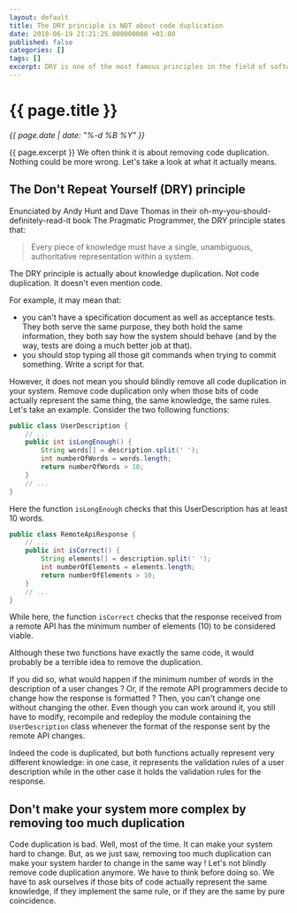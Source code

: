 ```yaml
---
layout: default
title: The DRY principle is NOT about code duplication
date: 2018-06-19 21:21:25.000000000 +01:00
published: false
categories: []
tags: []
excerpt: DRY is one of the most famous principles in the field of software programming. And yet, it is heavily misunderstood.
---
```


# {{ page.title }}
_{{ page.date | date: "%-d %B %Y" }}_

{{ page.excerpt }} We often think it is about removing code duplication. Nothing could be more wrong.
Let's take a look at what it actually means. 

## The Don't Repeat Yourself (DRY) principle

Enunciated by Andy Hunt and Dave Thomas in their oh-my-you-should-definitely-read-it book The Pragmatic Programmer, the DRY principle states that:
> Every piece of knowledge must have a single, unambiguous, authoritative representation within a system.

The DRY principle is actually about knowledge duplication. Not code duplication. It doesn't even mention code.

For example, it may mean that: 
- you can't have a specification document as well as acceptance tests.
They both serve the same purpose, they both hold the same information, they both say how the system should behave (and by the way, tests are doing a much better job at that).
- you should stop typing all those git commands when trying to commit something. Write a script for that.

However, it does not mean you should blindly remove all code duplication in your system.
Remove code duplication only when those bits of code actually represent the same thing, the same knowledge, the same rules.
Let's take an example. Consider the two following functions:

```java
public class UserDescription {
    // ...
    public int isLongEnough() {
        String words[] = description.split(' ');
        int numberOfWords = words.length;
        return numberOfWords > 10;
    }
    // ...
}
```
Here the function `isLongEnough` checks that this UserDescription has at least 10 words.
```java
public class RemoteApiResponse {
    // ...
    public int isCorrect() {
        String elements[] = description.split(' ');
        int numberOfElements = elements.length;
        return numberOfElements > 10;
    }
    // ...
}
```  
While here, the function `isCorrect` checks that the response received from a remote API has the minimum number of elements (10) to be considered viable.

Although these two functions have exactly the same code, it would probably be a terrible idea to remove the duplication.

If you did so, what would happen if the minimum number of words in the description of a user changes ? 
Or, if the remote API programmers decide to change how the response is formatted ? 
Then, you can't change one without changing the other.
Even though you can work around it, you still have to modify, recompile and redeploy the module containing the `UserDescription` class whenever the format of the response sent by the remote API changes.   

Indeed the code is duplicated, but both functions actually represent very different knowledge: in one case, it represents the validation rules of a user description while in the other case it holds the validation rules for the response.

## Don't make your system more complex by removing too much duplication

Code duplication is bad. Well, most of the time. It can make your system hard to change.
But, as we just saw, removing too much duplication can make your system harder to change in the same way !
Let's not blindly remove code duplication anymore. We have to think before doing so.
We have to ask ourselves if those bits of code actually represent the same knowledge, if they implement the same rule, or if they are the same by pure coincidence.
